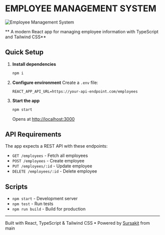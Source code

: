 # EMPLOYEE MANAGEMENT SYSTEM
![Employee Management System](https://github.com/sursakit/employee-management-system/blob/main/public/employee-management-system.png)

** A modern React app for managing employee information with TypeScript and Tailwind CSS**
## Quick Setup

1. **Install dependencies**
   ```bash
   npm i
   ```

2. **Configure environment**
   Create a `.env` file:
   ```env
   REACT_APP_API_URL=https://your-api-endpoint.com/employees
   ```

3. **Start the app**
   ```bash
   npm start
   ```
   
   Opens at [http://localhost:3000](http://localhost:3000)

## API Requirements

The app expects a REST API with these endpoints:
- `GET /employees` - Fetch all employees
- `POST /employees` - Create employee
- `PUT /employees/:id` - Update employee  
- `DELETE /employees/:id` - Delete employee

## Scripts

- `npm start` - Development server
- `npm test` - Run tests
- `npm run build` - Build for production
---

Built with React, TypeScript & Tailwind CSS • Powered by [Sursakit](https://sursakit.com)
from main